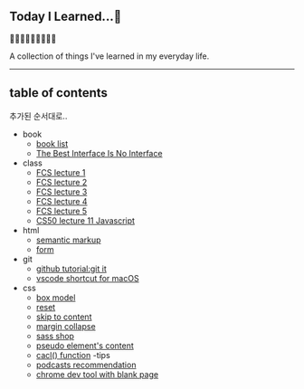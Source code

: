 ## Today I Learned...🌚 

🙂🤗🤔🙂🤗🤔🙂🤗🤔

A collection of things I've learned in my everyday life.






---


## table of contents
추가된 순서대로..

- book
  - [book list](./book/book-list.md) 
  - [The Best Interface Is No Interface](./book/the-best-interface-is-no-interface.md) 
- class
  - [FCS lecture 1](./class/lecture01.md) 
  - [FCS lecture 2](./class/lecture02.md) 
  - [FCS lecture 3](./class/lecture03.md) 
  - [FCS lecture 4](./class/lecture04.md) 
  - [FCS lecture 5](./class/lecture05.md) 
  - [CS50 lecture 11 Javascript](./class/cs50-lecture11.md)
- html
  - [semantic markup](./html/semantic-markups.md) 
  - [form](./html/form.md) 
- git
  - [github tutorial:git it](./git-and-editors/git-it-tutorial.md) 
  - [vscode shortcut for macOS](./git-and-editors/vscode-shorcuts.md)
- css
  - [box model](./css/box-model.md)
  - [reset](./css/reset.md)
  - [skip to content](./css/skip-to-content.md)
  - [margin collapse](./css/margin-collapse.md)
  - [sass shop](./css/sass-shop.md)
  - [pseudo element's content](./css/pseudo-content.md)
  - [cacl() function](./css/calc.md) 
-tips
  - [podcasts recommendation](./tips/favorite-podcasts.md)
  - [chrome dev tool with blank page](./tips/chrome-blank.md)

